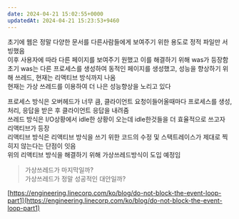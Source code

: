 ```yaml
---
date: 2024-04-21 15:02:55+0000
updatedAt: 2024-04-21 15:23:53+9460
---
```

초기에 웹은 정말 다양한 문서를 다른사람들에게 보여주기 위한 용도로 정적 파일만 서빙했음  
이후 사용자에 따라 다른 페이지를 보여주기 원했고 이를 해결하기 위해 was가 등장함  
초기 was는 다른 프로세스를 생성하여 동적인 페이지를 생성했고, 성능을 향상하기 위해 쓰레드, 현재는 리액티브 방식까지 나옴  
현재는 가상 쓰레드를 이용하여 더 나은 성능향상을 노리고 있다

프로세스 방식은 오버헤드가 너무 큼, 클라이언트 요청이들어올때마다 프로세스를 생성, 처리, 응답을 받은 후 클라이언트 응답을 내려줌  
쓰레드 방식은 I/O상황에서 idle한 상황이 오는데 idle한것들을 더 효율적으로 쓰고자 리액티브가 등장  
리액티브 방식은 리액티브 방식을 쓰기 위한 코드의 수정 및 스택트레이스가 제대로 찍히지 않는다는 단점이 잇음  
위의 리액티브 방식을 해결하기 위해 가상쓰레드방식이 도입 예정임


> 가상쓰레드가 마지막일까?  
> 가상쓰레드가 정말 성공적인 대안일까?

[https://engineering.linecorp.com/ko/blog/do-not-block-the-event-loop-part1](https://engineering.linecorp.com/ko/blog/do-not-block-the-event-loop-part1)